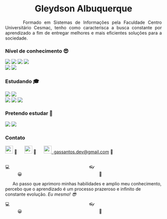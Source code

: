 
<h1 align="center">Gleydson Albuquerque</h1>

<p align="justify">&nbsp; &nbsp;&nbsp;&nbsp; Formado em Sistemas de Informações pela Faculdade Centro Universitário Cesmac, tenho como caracterisca a busca constante por aprendizado a fim de entregar melhores 
e mais eficientes soluções para a sociedade.</p>

### Nível de conhecimento :sunglasses:
<img src="https://img.shields.io/static/v1?label=php&message=8.50&color=blue&style=for-the-badge"/> <img src="https://img.shields.io/static/v1?label=java&message=8.50&color=blue&style=for-the-badge"/> <img src="https://img.shields.io/static/v1?label=sql&message=8.50&color=blue&style=for-the-badge"/> 
<img src="https://img.shields.io/static/v1?label=HTML&message=8.00&color=blue&style=for-the-badge"/> <br>
<img src="https://img.shields.io/static/v1?label=css&message=7.50&color=yellow&style=for-the-badge"/> 
<img src="https://img.shields.io/static/v1?label=javascript&message=7.00&color=yellow&style=for-the-badge"/> 

### Estudando :mortar_board: 
<img src="https://img.shields.io/static/v1?label=react&message=7.50&color=yellow&style=for-the-badge"/> <img src="https://img.shields.io/static/v1?label=typescript&message=7.50&color=yellow&style=for-the-badge"/> <br>
<img src="https://img.shields.io/static/v1?label=HTML&message=8.00&color=blue&style=for-the-badge"/>
<img src="https://img.shields.io/static/v1?label=css&message=7.50&color=yellow&style=for-the-badge"/> 
<img src="https://img.shields.io/static/v1?label=javascript&message=7.00&color=yellow&style=for-the-badge"/> 

### Pretendo estudar :rocket: 
<img src="https://img.shields.io/static/v1?label=NODEJS&message=5.00&color=yellow&style=for-the-badge"/> <img src="https://img.shields.io/static/v1?label=react native&message=0.00&color=red&style=for-the-badge"/>
<h3>Contato</h3>

 [ <img src="https://lh3.googleusercontent.com/EViPU9FCAUhSgZR7hnFJRlSL4gkhL_ye0n4VldsEZA_yUlslnHk-3BgQKXnArQzb14OO" height="25px"/>](https://app.rocketseat.com.br/me/gleydson-albuquerque-07782) :link:  &nbsp; &nbsp;&nbsp;  [ <img src="https://upload.wikimedia.org/wikipedia/commons/thumb/0/01/LinkedIn_Logo.svg/1280px-LinkedIn_Logo.svg.png" height="25px"/>](https://www.linkedin.com/in/gleydson07/) :link:  &nbsp; &nbsp;&nbsp; [ <img src="https://logodownload.org/wp-content/uploads/2018/03/gmail-logo-1-1.png" height="25px"/><span>&nbsp;&nbsp;gassantos.dev@gmail.com</span>](http://www.gmail.com.br) :link: 
 <br> <br>
  
:computer: &nbsp;&nbsp; &nbsp; &nbsp;&nbsp;&nbsp;	 &nbsp; &nbsp;&nbsp;&nbsp; &nbsp; &nbsp;&nbsp;&nbsp;  &nbsp; &nbsp;&nbsp;&nbsp; &nbsp; &nbsp;&nbsp; &nbsp;&nbsp;&nbsp; &nbsp; &nbsp;&nbsp;&nbsp;	 &nbsp; &nbsp;&nbsp;&nbsp; &nbsp; &nbsp;&nbsp;&nbsp;  &nbsp; &nbsp;&nbsp;&nbsp; &nbsp; &nbsp;
:eyeglasses: &nbsp;&nbsp; &nbsp; &nbsp;&nbsp;&nbsp;  &nbsp; &nbsp;&nbsp;&nbsp; &nbsp; &nbsp;&nbsp;&nbsp;  &nbsp; &nbsp;&nbsp;&nbsp; &nbsp; &nbsp;&nbsp; &nbsp;&nbsp;&nbsp; &nbsp; &nbsp;&nbsp;&nbsp;	 &nbsp; &nbsp;&nbsp;&nbsp; &nbsp; &nbsp;&nbsp;&nbsp;  &nbsp; &nbsp;&nbsp;&nbsp; &nbsp; &nbsp;
:grinning: &nbsp;&nbsp; &nbsp; &nbsp;&nbsp;&nbsp;  &nbsp; &nbsp;&nbsp;&nbsp; &nbsp; &nbsp;&nbsp;&nbsp;  &nbsp; &nbsp;&nbsp;&nbsp; &nbsp; &nbsp;&nbsp;&nbsp; &nbsp; &nbsp;&nbsp; &nbsp; &nbsp; &nbsp;&nbsp;&nbsp;	 &nbsp; &nbsp;&nbsp;&nbsp; &nbsp; &nbsp;&nbsp;&nbsp;  &nbsp; &nbsp;
 :muscle:  

<blockquot >&nbsp; &nbsp;&nbsp;&nbsp; Ao passo que aprimoro minhas habilidades e amplio meu conhecimento, percebo que o aprendizado é um processo prazeroso e infinito de constante evolução.
  <cite style='text-align: right;'>Eu mesmo! :sunglasses: </cite>
</blockquot>

:computer: &nbsp;&nbsp; &nbsp; &nbsp;&nbsp;&nbsp;	 &nbsp; &nbsp;&nbsp;&nbsp; &nbsp; &nbsp;&nbsp;&nbsp;  &nbsp; &nbsp;&nbsp;&nbsp; &nbsp; &nbsp;&nbsp; &nbsp;&nbsp;&nbsp; &nbsp; &nbsp;&nbsp;&nbsp;	 &nbsp; &nbsp;&nbsp;&nbsp; &nbsp; &nbsp;&nbsp;&nbsp;  &nbsp; &nbsp;&nbsp;&nbsp; &nbsp; &nbsp;
:eyeglasses: &nbsp;&nbsp; &nbsp; &nbsp;&nbsp;&nbsp;  &nbsp; &nbsp;&nbsp;&nbsp; &nbsp; &nbsp;&nbsp;&nbsp;  &nbsp; &nbsp;&nbsp;&nbsp; &nbsp; &nbsp;&nbsp; &nbsp;&nbsp;&nbsp; &nbsp; &nbsp;&nbsp;&nbsp;	 &nbsp; &nbsp;&nbsp;&nbsp; &nbsp; &nbsp;&nbsp;&nbsp;  &nbsp; &nbsp;&nbsp;&nbsp; &nbsp; &nbsp;
:grinning: &nbsp;&nbsp; &nbsp; &nbsp;&nbsp;&nbsp;  &nbsp; &nbsp;&nbsp;&nbsp; &nbsp; &nbsp;&nbsp;&nbsp;  &nbsp; &nbsp;&nbsp;&nbsp; &nbsp; &nbsp;&nbsp;&nbsp; &nbsp; &nbsp;&nbsp; &nbsp; &nbsp; &nbsp;&nbsp;&nbsp;	 &nbsp; &nbsp;&nbsp;&nbsp; &nbsp; &nbsp;&nbsp;&nbsp;  &nbsp; &nbsp;
 :muscle:  
